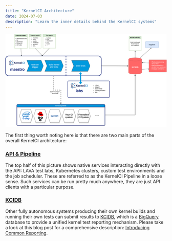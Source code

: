 ```yaml
---
title: "KernelCI Architecture"
date: 2024-07-03
description: "Learn the inner details behind the KernelCI systems"
---
```


![architecture](kernelci-architecture.svg)

The first thing worth noting here is that there are two main parts of the
overall KernelCI architecture:

### [API & Pipeline](../api_pipeline)

The top half of this picture shows native services interacting directly with
the API: LAVA test labs, Kubernetes clusters, custom test environments and the
job scheduler.  These are referred to as the KernelCI Pipeline in a loose
sense.  Such services can be run pretty much anywhere, they are just API
clients with a particular purpose.

### [KCIDB](../kcidb)

Other fully autonomous systems producing their own kernel builds and running
their own tests can submit results to
[KCIDB](../kcidb), which is a
[BigQuery](https://cloud.google.com/bigquery) database to provide a unified
kernel test reporting mechanism.  Please take a look at this blog post for a
comprehensive description: [Introducing Common
Reporting](https://kernelci.org/blog/2020/08/21/introducing-common-reporting/).